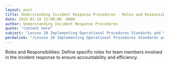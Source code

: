 ```yaml
---
layout: post
title: Understanding Incident Response Procedures - Roles and Responsibilities
date: 2025-01-10 12:00:00 -0000
author: Understanding Incident Response Procedures
quote: "content here"
subject: "Lesson 20 Implementing Operational Procedures Standards and Specifications"
permalink: "/Lesson 20 Implementing Operational Procedures Standards and Specifications/Understanding Incident Response Procedures/Understanding Incident Response Procedures - Roles and Responsibilities"
---
```


Roles and Responsibilities: Define specific roles for team members involved in the incident response to ensure accountability and efficiency.
